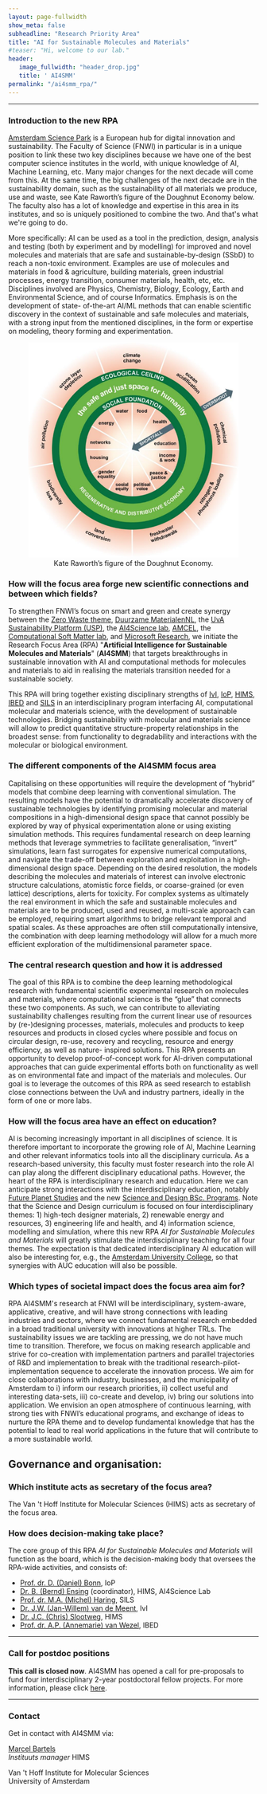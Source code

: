 ```yaml
---
layout: page-fullwidth 
show_meta: false
subheadline: "Research Priority Area"
title: "AI for Sustainable Molecules and Materials"
#teaser: "Hi, welcome to our lab."
header:
   image_fullwidth: "header_drop.jpg"
   title: ' AI4SMM'
permalink: "/ai4smm_rpa/"
---
```



---

### Introduction to the new RPA

[Amsterdam Science Park][1] is a European hub for digital innovation and sustainability. The Faculty of Science (FNWI) in particular is in a unique position to link these two key disciplines because we have one of the best computer science institutes in the world, with unique knowledge of AI, Machine Learning, etc. Many major changes for the next decade will come from this. At the same time, the big challenges of the next decade are in the sustainability domain, such as the sustainability of all materials we produce, use and waste, see Kate Raworth’s figure of the Doughnut Economy below. The faculty also has a lot of knowledge and expertise in this area in its institutes, and so is uniquely positioned to combine the two. And that's what we're going to do.

More specifically: AI can be used as a tool in the prediction, design, analysis and testing (both by experiment and by modelling) for improved and novel molecules and materials that are safe and sustainable-by-design (SSbD) to reach a non-toxic environment. Examples are use of molecules and materials in food & agriculture, building materials, green industrial processes, energy transition, consumer materials, health, etc, etc. Disciplines involved are Physics, Chemistry, Biology, Ecology, Earth and Environmental Science, and of course Informatics. Emphasis is on the development of state- of-the-art AI/ML methods that can enable scientific discovery in the context of sustainable and safe molecules and materials, with a strong input from the mentioned disciplines, in the form or expertise on modeling, theory forming and experimentation.

<center>
<figure>
    <img src="../images/fig_AI4SMM_DoughnutEconomy.png"
     alt="Kate Raworth’s figure of the Doughnut Economy"
     width="600" style="float: center; margin-right: 10px; text-align: center;" />
     <figcaption>Kate Raworth’s figure of the Doughnut Economy.</figcaption>
 </figure>
 </center>


### How will the focus area forge new scientific connections and between which fields?

To strengthen FNWI’s focus on smart and green and create synergy between the [Zero Waste theme][2], [Duurzame MaterialenNL][3], the [UvA Sustainability Platform (USP)][23], the [AI4Science lab][4], [AMCEL][5], the [Computational Soft Matter lab][6], and [Microsoft Research][7], we initiate the Research Focus Area (RPA) "**Artificial Intelligence for Sustainable Molecules and Materials**" (**AI4SMM**) that targets breakthroughs in sustainable innovation with AI and computational methods for molecules and materials to aid in realising the materials transition needed for a sustainable society.

This RPA will bring together existing disciplinary strengths of [IvI][8], [IoP][9], [HIMS][10], [IBED][11] and [SILS][12] in an interdisciplinary program interfacing AI, computational molecular and materials science, with the development of sustainable technologies. Bridging sustainability with molecular and materials science will allow to predict quantitative structure-property relationships in the broadest sense: from functionality to degradability and interactions with the molecular or biological environment.


### The different components of the AI4SMM focus area

Capitalising on these opportunities will require the development of “hybrid” models that combine deep learning with conventional simulation. The resulting models have the potential to dramatically accelerate discovery of sustainable technologies by identifying promising molecular and material compositions in a high-dimensional design space that cannot possibly be explored by way of physical experimentation alone or using existing simulation methods. This requires fundamental research on deep learning methods that leverage symmetries to facilitate generalisation, “invert” simulations, learn fast surrogates for expensive numerical computations, and navigate the trade-off between exploration and exploitation in a high-dimensional design space. Depending on the desired resolution, the models describing the molecules and materials of interest can involve electronic structure calculations, atomistic force fields, or coarse-grained (or even lattice) descriptions, alerts for toxicity. For complex systems as ultimately the real environment in which the safe and sustainable molecules and materials are to be produced, used and reused, a multi-scale approach can be employed, requiring smart algorithms to bridge relevant temporal and spatial scales. As these approaches are often still computationally intensive, the combination with deep learning methodology will allow for a much more efficient exploration of the multidimensional parameter space.

### The central research question and how it is addressed

The goal of this RPA is to combine the deep learning methodological research with fundamental scientific experimental research on molecules and materials, where computational science is the “glue” that connects these two components. As such, we can contribute to alleviating sustainability challenges resulting from the current linear use of resources by (re-)designing processes, materials, molecules and products to keep resources and products in closed cycles where possible and focus on circular design, re-use, recovery and recycling, resource and energy efficiency, as well as nature- inspired solutions. This RPA presents an opportunity to develop proof-of-concept work for AI-driven computational approaches that can guide experimental efforts both on functionality as well as on environmental fate and impact of the materials and molecules. Our goal is to leverage the outcomes of this RPA as seed research to establish close connections between the UvA and industry partners, ideally in the form of one or more labs.


### How will the focus area have an effect on education?

AI is becoming increasingly important in all disciplines of science. It is therefore important to incorporate the growing role of AI, Machine Learning and other relevant informatics tools into all the disciplinary curricula. As a research-based university, this faculty must foster research into the role AI can play along the different disciplinary educational paths. However, the heart of the RPA is interdisciplinary research and education. Here we can anticipate strong interactions with the interdisciplinary education, notably [Future Planet Studies][20] and the new [Science and Design BSc. Programs][21]. Note that the Science and Design curriculum is focused on four interdisciplinary themes: 1) high-tech designer materials, 2) renewable energy and resources, 3) engineering life and health, and 4) information science, modelling and simulation, where this new RPA *AI for Sustainable Molecules and Materials* will greatly stimulate the interdisciplinary teaching for all four themes. The expectation is that dedicated interdisciplinary AI education will also be interesting for, e.g., the [Amsterdam University College][22], so that synergies with AUC education will also be possible.


### Which types of societal impact does the focus area aim for?

RPA AI4SMM's research at FNWI will be interdisciplinary, system-aware, applicative, creative, and will have strong connections with leading industries and sectors, where we connect fundamental research embedded in a broad traditional university with innovations at higher TRLs. The sustainability issues we are tackling are pressing, we do not have much time to transition. Therefore, we focus on making research applicable and strive for co-creation with implementation partners and parallel trajectories of R&D and implementation to break with the traditional research-pilot-implementation sequence to accelerate the innovation process. We aim for close collaborations with industry, businesses, and the municipality of Amsterdam to i) inform our research priorities, ii) collect useful and interesting data-sets, iii) co-create and develop, iv) bring our solutions into application. We envision an open atmosphere of continuous learning, with strong ties with FNWI’s educational programs, and exchange of ideas to nurture the RPA theme and to develop fundamental knowledge that has the potential to lead to real world applications in the future that will contribute to a more sustainable world.


## Governance and organisation:

### Which institute acts as secretary of the focus area?
The Van 't Hoff Institute for Molecular Sciences (HIMS) acts as secretary of the focus area.

### How does decision-making take place?
The core group of this RPA *AI for Sustainable Molecules and Materials* will function as the board, which is the decision-making body that oversees the RPA-wide activities, and consists of:

* [Prof. dr. D. (Daniel) Bonn][15], IoP
* [Dr. B. (Bernd) Ensing][13] (coordinator), HIMS, AI4Science Lab 
* [Prof. dr. M.A. (Michel) Haring][16], SILS
* [Dr. J.W. (Jan-Willem) van de Meent][17], IvI
* [Dr. J.C. (Chris) Slootweg][18], HIMS
* [Prof. dr. A.P. (Annemarie) van Wezel][19], IBED

---
### Call for postdoc positions

__This call is closed now__. AI4SMM has opened a call for pre-proposals to fund four interdisciplinary 2-year postdoctoral fellow projects. 
For more information, please click [here](https://ai4science-amsterdam.github.io/ai4smm_call1).

---
### Contact

Get in contact with AI4SMM via:

[Marcel Bartels](https://www.uva.nl/profiel/b/a/m.j.bartels/m.j.bartels.html)<br>
*Instituuts manager* HIMS<br>

Van 't Hoff Institute for Molecular Sciences<br>
University of Amsterdam<br>


[1]: https://www.amsterdamsciencepark.nl
[2]: https://www.uva.nl/en/about-the-uva/about-the-university/sustainability/sustainable-operations/sustainable-waste-separation/sustainable-waste-separation.html
[3]: https://www.topsectorenergie.nl/nieuws/duurzame-materialennl-maakt-nederland-koploper-van-de-materialentransitie
[4]: https://ai4science-amsterdam.github.io
[5]: https://www.amcel.nl
[6]: https://iop.fnwi.uva.nl/computational_soft_matter/
[7]: https://www.microsoft.com/en-us/research/lab/microsoft-research-amsterdam/
[8]: https://ivi.uva.nl
[9]: https://iop.uva.nl
[10]: https://hims.uva.nl
[11]: https://ibed.uva.nl
[12]: https://sils.uva.nl
[13]: https://www.uva.nl/en/profile/e/n/b.ensing/b.ensing.html
[14]: https://www.uva.nl/en/profile/b/o/p.g.bolhuis/p.g.bolhuis.html
[15]: https://www.uva.nl/en/profile/b/o/d.bonn/d.bonn.html
[16]: https://www.uva.nl/en/profile/h/a/m.a.haring/m.a.haring.html
[17]: https://www.uva.nl/en/profile/m/e/j.w.vandemeent/j.w.van-de-meent.html
[18]: https://www.uva.nl/en/profile/s/l/j.c.slootweg/j.c.slootweg.html
[19]: https://www.uva.nl/en/profile/w/e/a.p.vanwezel/a.p.van-wezel.html
[20]: https://www.uva.nl/programmas/bachelors/future-planet-studies/future-planet-studies.html
[21]: https://www.folia.nl/actueel/151772/met-nieuwe-betastudie-science-design-begeeft-de-uva-zich-richting-de-techniek
[22]: https://www.auc.nl
[23]: https://sustainabilityplatform.uva.nl


